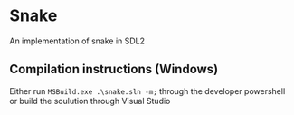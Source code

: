 # Snake
An implementation of snake in SDL2

## Compilation instructions (Windows)
Either run `MSBuild.exe .\snake.sln -m;` through the developer powershell or build the soulution through Visual Studio
